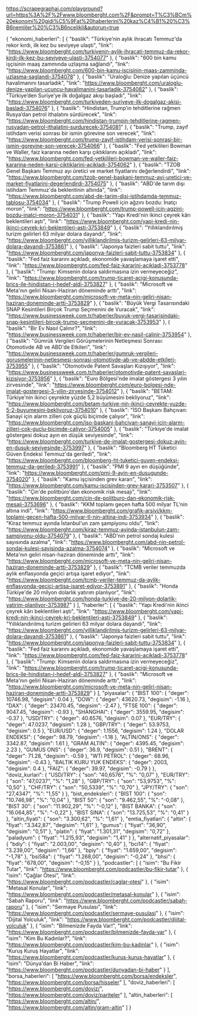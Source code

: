 https://scrapegraphai.com/playground?url=https%3A%2F%2Fwww.bloomberght.com%2F&prompt=T%C3%BCm%20ekonomi%20gidi%C5%9Fat%20haberlerini%20kaz%C4%B1%20%C3%B6nemliler%20%C3%B6ncelikli&autorun=true

{
  "ekonomi_haberleri": [
    {
      "baslik": "Türkiye’nin aylık ihracatı Temmuz'da rekor kırdı, ilk kez bu seviyeye ulaştı",
      "link": "https://www.bloomberght.com/turkiyenin-aylik-ihracati-temmuz-da-rekor-kirdi-ilk-kez-bu-seviyeye-ulasti-3754077"
    },
    {
      "baslik": "600 bin kamu işçisinin maaş zammında uzlaşma sağlandı",
      "link": "https://www.bloomberght.com/600-bin-kamu-iscisinin-maas-zamminda-uzlasma-saglandi-3754078"
    },
    {
      "baslik": "Uraloğlu: Denize yapılan üçüncü havalimanını tasarladık",
      "link": "https://www.bloomberght.com/uraloglu-denize-yapilan-ucuncu-havalimanini-tasarladik-3754082"
    },
    {
      "baslik": "Türkiye’den Suriye’ye ilk doğalgaz akışı başladı",
      "link": "https://www.bloomberght.com/turkiyeden-suriyeye-ilk-dogalgaz-akisi-basladi-3754076"
    },
    {
      "baslik": "Hindistan, Trump’ın tehditlerine rağmen Rusya’dan petrol ithalatını sürdürecek",
      "link": "https://www.bloomberght.com/hindistan-trumpin-tehditlerine-ragmen-rusyadan-petrol-ithalatini-surdurecek-3754081"
    },
    {
      "baslik": "Trump, zayıf istihdam verisi sonrası bir ismin görevine son verecek",
      "link": "https://www.bloomberght.com/trump-zayif-istihdam-verisi-sonrasi-bir-ismin-gorevine-son-verecek-3754066"
    },
    {
      "baslik": "Fed yetkilileri Bowman ve Waller, faiz kararına neden karşı çıktıklarını açıkladı",
      "link": "https://www.bloomberght.com/fed-yetkilileri-bowman-ve-waller-faiz-kararina-neden-karsi-ciktiklarini-acikladi-3754062"
    },
    {
      "baslik": "TZOB Genel Başkanı Temmuz ayı üretici ve market fiyatlarını değerlendirdi",
      "link": "https://www.bloomberght.com/tzob-genel-baskani-temmuz-ayi-uretici-ve-market-fiyatlarini-degerlendirdi-3754075"
    },
    {
      "baslik": "ABD'de tarım dışı istihdam Temmuz'da beklentinin altında",
      "link": "https://www.bloomberght.com/abd-de-tarim-disi-istihdamda-temmuz-tablosu-3754034"
    },
    {
      "baslik": "Trump Powell için ağzını bozdu: İnatçı moron",
      "link": "https://www.bloomberght.com/trump-powell-icin-agzini-bozdu-inatci-moron-3754031"
    },
    {
      "baslik": "Yapı Kredi'nin ikinci çeyrek kârı beklentileri aştı",
      "link": "https://www.bloomberght.com/yapi-kredi-nin-ikinci-ceyrek-kri-beklentileri-asti-3753849"
    },
    {
      "baslik": "Yıllıklandırılmış turizm gelirleri 63 milyar dolara dayandı",
      "link": "https://www.bloomberght.com/yilliklandirilmis-turizm-gelirleri-63-milyar-dolara-dayandi-3753861"
    },
    {
      "baslik": "Japonya faizleri sabit tuttu",
      "link": "https://www.bloomberght.com/japonya-faizleri-sabit-tuttu-3753834"
    },
    {
      "baslik": "Fed faiz kararını açıkladı, ekonomide yavaşlamaya işaret etti",
      "link": "https://www.bloomberght.com/fed-faiz-kararini-acikladi-3753778"
    },
    {
      "baslik": "Trump: Kimsenin dolara saldırmasına izin vermeyeceğiz",
      "link": "https://www.bloomberght.com/trump-ticaret-acigi-konusunda-brics-ile-hindistan-i-hedef-aldi-3753827"
    },
    {
      "baslik": "Microsoft ve Meta'nın geliri Nisan-Haziran döneminde arttı",
      "link": "https://www.bloomberght.com/microsoft-ve-meta-nin-geliri-nisan-haziran-doneminde-artti-3753829"
    },
    {
      "baslik": "Büyük Vergi Tasarısındaki SNAP Kesintileri Birçok Trump Seçmenini de Vuracak",
      "link": "https://www.businessweek.com.tr/haberler/buyuk-vergi-tasarisindaki-snap-kesintileri-bircok-trump-secmenini-de-vuracak-3753953"
    },
    {
      "baslik": "Bir Ev Nasıl Çalınır?",
      "link": "https://www.businessweek.com.tr/haberler/bir-ev-nasil-calinir-3753954"
    },
    {
      "baslik": "Gümrük Vergileri Görüşmelerinin Netleşmesi Sonrası: Otomotivde AB ve ABD'de Etkileri",
      "link": "https://www.businessweek.com.tr/haberler/gumruk-vergileri-gorusmelerinin-netlesmesi-sonrasi-otomotivde-ab-ve-abdde-etkileri-3753955"
    },
    {
      "baslik": "Otomotivde Patent Savaşları Kızışıyor",
      "link": "https://www.businessweek.com.tr/haberler/otomotivde-patent-savaslari-kizisiyor-3753956"
    },
    {
      "baslik": "Euro Bölgesi'nde imalat göstergesi 3 yılın zirvesinde",
      "link": "https://www.bloomberght.com/euro-bolgesi-nde-imalat-gostergesi-3-yilin-zirvesinde-3754012"
    },
    {
      "baslik": "BETAM: Türkiye'nin ikinci çeyrekte yüzde 5,2 büyümesini bekliyoruz",
      "link": "https://www.bloomberght.com/betam-turkiye-nin-ikinci-ceyrekte-yuzde-5-2-buyumesini-bekliyoruz-3754010"
    },
    {
      "baslik": "İSO Başkanı Bahçıvan: Sanayi için alarm zilleri çok güçlü biçimde çalıyor",
      "link": "https://www.bloomberght.com/iso-baskani-bahcivan-sanayi-icin-alarm-zilleri-cok-guclu-bicimde-caliyor-3754005"
    },
    {
      "baslik": "Türkiye'de imalat göstergesi dokuz ayın en düşük seviyesinde",
      "link": "https://www.bloomberght.com/turkiye-de-imalat-gostergesi-dokuz-ayin-en-dusuk-seviyesinde-3753997"
    },
    {
      "baslik": "Bloomberg HT Tüketici Güven Endeksi Temmuz'da geriledi",
      "link": "https://www.bloomberght.com/bloomberg-ht-tuketici-guven-endeksi-temmuz-da-geriledi-3753991"
    },
    {
      "baslik": "PMI 9 ayın en düşüğünde",
      "link": "https://www.bloomberght.com/pmi-9-ayin-en-dusugunde-3754020"
    },
    {
      "baslik": "Kamu işçisinden grev kararı",
      "link": "https://www.bloomberght.com/kamu-iscisinden-grev-karari-3753507"
    },
    {
      "baslik": "Çin'de politbüro'dan ekonomik risk mesajı",
      "link": "https://www.bloomberght.com/cin-de-politburo-dan-ekonomik-risk-mesaji-3753696"
    },
    {
      "baslik": "KKM toplamı geçen hafta 500 milyar TL'nin altına indi",
      "link": "https://www.bloomberght.com/grafik-arsivi/kkm-toplami-gecen-hafta-500-milyar-tl-nin-altina-indi-3753934"
    },
    {
      "baslik": "Kiraz temmuz ayında İstanbul'un zam şampiyonu oldu",
      "link": "https://www.bloomberght.com/kiraz-temmuz-ayinda-istanbulun-zam-sampiyonu-oldu-3754079"
    },
    {
      "baslik": "ABD'nin petrol sondaj kulesi sayısında azalma",
      "link": "https://www.bloomberght.com/abd-nin-petrol-sondaj-kulesi-sayisinda-azalma-3754074"
    },
    {
      "baslik": "Microsoft ve Meta'nın geliri nisan-haziran döneminde arttı",
      "link": "https://www.bloomberght.com/microsoft-ve-meta-nin-geliri-nisan-haziran-doneminde-artti-3753829"
    },
    {
      "baslik": "TCMB veriler temmuzda aylık enflasyonda geçici artışa işaret ediyor",
      "link": "https://www.bloomberght.com/tcmb-veriler-temmuz-da-aylik-enflasyonda-gecici-artisa-isaret-ediyor-3753891"
    },
    {
      "baslik": "Honda Türkiye'de 20 milyon dolarlık yatırım planlıyor",
      "link": "https://www.bloomberght.com/honda-turkiye-de-20-milyon-dolarlik-yatirim-planliyor-3753987"
    }
  ],
  "haberler": [
    {
      "baslik": "Yapı Kredi'nin ikinci çeyrek kârı beklentileri aştı",
      "link": "https://www.bloomberght.com/yapi-kredi-nin-ikinci-ceyrek-kri-beklentileri-asti-3753849"
    },
    {
      "baslik": "Yıllıklandırılmış turizm gelirleri 63 milyar dolara dayandı",
      "link": "https://www.bloomberght.com/yilliklandirilmis-turizm-gelirleri-63-milyar-dolara-dayandi-3753861"
    },
    {
      "baslik": "Japonya faizleri sabit tuttu",
      "link": "https://www.bloomberght.com/japonya-faizleri-sabit-tuttu-3753834"
    },
    {
      "baslik": "Fed faiz kararını açıkladı, ekonomide yavaşlamaya işaret etti",
      "link": "https://www.bloomberght.com/fed-faiz-kararini-acikladi-3753778"
    },
    {
      "baslik": "Trump: Kimsenin dolara saldırmasına izin vermeyeceğiz",
      "link": "https://www.bloomberght.com/trump-ticaret-acigi-konusunda-brics-ile-hindistan-i-hedef-aldi-3753827"
    },
    {
      "baslik": "Microsoft ve Meta'nın geliri Nisan-Haziran döneminde arttı",
      "link": "https://www.bloomberght.com/microsoft-ve-meta-nin-geliri-nisan-haziran-doneminde-artti-3753829"
    }
  ],
  "piyasalar": {
    "BIST 100": {
      "deger": 10746.98,
      "degisim": 0.04
    },
    "DOW": {
      "deger": 43620.73,
      "degisim": -1.16
    },
    "DAX": {
      "deger": 23470.45,
      "degisim": -2.47
    },
    "FTSE 100": {
      "deger": 9047.45,
      "degisim": -0.93
    },
    "SHANGHAI": {
      "deger": 3559.95,
      "degisim": -0.37
    },
    "USD/TRY": {
      "deger": 40.6576,
      "degisim": 0.07
    },
    "EUR/TRY": {
      "deger": 47.0237,
      "degisim": 1.28
    },
    "GBP/TRY": {
      "deger": 53.9753,
      "degisim": 0.5
    },
    "EUR/USD": {
      "deger": 1.1556,
      "degisim": 1.24
    },
    "DOLAR ENDEKSI": {
      "deger": 98.79,
      "degisim": -1.18
    },
    "ALTIN/ONS": {
      "deger": 3342.87,
      "degisim": 1.61
    },
    "GRAM ALTIN": {
      "deger": 4395.45,
      "degisim": 2.23
    },
    "GUMUS ONS": {
      "deger": 36.9,
      "degisim": 0.51
    },
    "BRENT": {
      "deger": 71.28,
      "degisim": -0.59
    },
    "WTI PETROL": {
      "deger": 68.96,
      "degisim": -0.43
    },
    "BALTIK KURU YUK ENDEKS": {
      "deger": 2003,
      "degisim": 0.4
    },
    "FAIZ": {
      "deger": 39.97,
      "degisim": -0.79
    }
  },
  "doviz_kurlari": {
    "USD/TRY": {
      "son": "40,6576",
      "%": "0,07"
    },
    "EUR/TRY": {
      "son": "47,0237",
      "%": "1,28"
    },
    "GBP/TRY": {
      "son": "53,9753",
      "%": "0,50"
    },
    "CHF/TRY": {
      "son": "50,5339",
      "%": "0,70"
    },
    "JPY/TRY": {
      "son": "27,4347",
      "%": "1,55"
    }
  },
  "bist_endeksleri": {
    "BIST 100": {
      "son": "10.746,98",
      "%": "0,04"
    },
    "BIST 50": {
      "son": "9.462,55",
      "%": "-0,08"
    },
    "BIST 30": {
      "son": "11.902,29",
      "%": "-0,12"
    },
    "BIST BANKA": {
      "son": "16.064,85",
      "%": "-0,22"
    },
    "BIST SINA": {
      "son": "13.725,53",
      "%": "0,41"
    }
  },
  "altin_fiyati": {
    "son": "3.300,62",
    "%": "1,61"
  },
  "emtia_fiyatlari": {
    "altin": {
      "fiyat": "3.342,87",
      "degisim": "1,61"
    },
    "gumus": {
      "fiyat": "36,90",
      "degisim": "0,51"
    },
    "platin": {
      "fiyat": "1.301,31",
      "degisim": "0,72"
    },
    "paladyum": {
      "fiyat": "1.215,93",
      "degisim": "1,41"
    }
  },
  "alternatif_piyasalar": {
    "bdiy": {
      "fiyat": "2.003,00",
      "degisim": "0,40"
    },
    "bci14": {
      "fiyat": "3.239,00",
      "degisim": "1,66"
    },
    "bpiy": {
      "fiyat": "1.659,00",
      "degisim": "-1,78"
    },
    "bsi58a": {
      "fiyat": "1.268,00",
      "degisim": "-0,24"
    },
    "bhsi": {
      "fiyat": "678,00",
      "degisim": "-0,15"
    }
  },
  "podcastler": [
    {
      "isim": "Bu Fikir Tutar",
      "link": "https://www.bloomberght.com/podcastler/bu-fikir-tutar"
    },
    {
      "isim": "Çağlar Ötesi",
      "link": "https://www.bloomberght.com/podcastler/caglar-otesi"
    },
    {
      "isim": "Metasal Konular",
      "link": "https://www.bloomberght.com/podcastler/metasal-konular"
    },
    {
      "isim": "Sabah Raporu",
      "link": "https://www.bloomberght.com/podcastler/sabah-raporu"
    },
    {
      "isim": "Sermaye Pusulası",
      "link": "https://www.bloomberght.com/podcastler/sermaye-pusulasi"
    },
    {
      "isim": "Dijital Yolculuk",
      "link": "https://www.bloomberght.com/podcastler/dijital-yolculuk"
    },
    {
      "isim": "Bilmenizde Fayda Var!",
      "link": "https://www.bloomberght.com/podcastler/bilmenizde-fayda-var"
    },
    {
      "isim": "Kim Bu Kadınlar?",
      "link": "https://www.bloomberght.com/podcastler/kim-bu-kadinlar"
    },
    {
      "isim": "Kuruş Kuruş Hayatlar",
      "link": "https://www.bloomberght.com/podcastler/kurus-kurus-hayatlar"
    },
    {
      "isim": "Dünya'dan Bi Haber",
      "link": "https://www.bloomberght.com/podcastler/dunyadan-bi-haber"
    }
  ],
  "borsa_haberleri": [
    "https://www.bloomberght.com/borsa/endeksler",
    "https://www.bloomberght.com/borsa/hisseler"
  ],
  "doviz_haberleri": [
    "https://www.bloomberght.com/doviz/",
    "https://www.bloomberght.com/doviz/pariteler"
  ],
  "altin_haberleri": [
    "https://www.bloomberght.com/altin/",
    "https://www.bloomberght.com/altin/gram-altin"
  ]
}